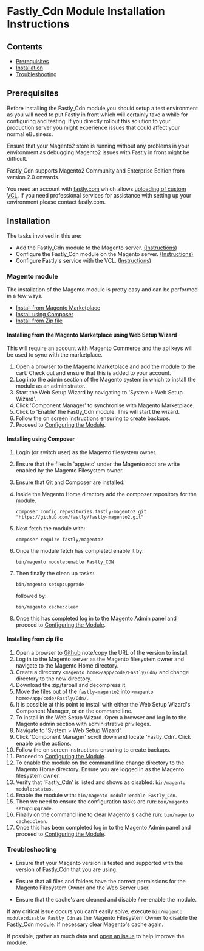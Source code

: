 # Fastly_Cdn Module Installation Instructions

## Contents

- [Prerequisites](#prerequisites)
- [Installation](#installation)
- [Troubleshooting](#troubleshooting)

## Prerequisites

Before installing the Fastly_Cdn module you should setup a
test environment as you will need to put Fastly in front which will certainly
take a while for configuring and testing. If you directly rollout this solution
to your production server you might experience issues that could affect your
normal eBusiness.

Ensure that your Magento2 store is running without any
problems in your environment as debugging Magento2 issues with Fastly in front
might be difficult.

Fastly_Cdn supports Magento2 Community and Enterprise Edition from version 2.0
onwards.

You need an account with [fastly.com](https://www.fastly.com/signup) which allows
[uploading of custom VCL](https://docs.fastly.com/guides/vcl/uploading-custom-vcl).
If you need professional services for assistance with setting up your
environment please contact fastly.com.

## Installation

The tasks involved in this are:

- Add the Fastly_Cdn module to the Magento server. [(Instructions)](#magento-module)
- Configure the Fastly_Cdn module on the Magento server. [(Instructions)](#configure-the-module)
- Configure Fastly's service with the VCL. [(Instructions)](#configure-fastly-service)

### Magento module

The installation of the Magento module is pretty easy and can be performed in
a few ways.

- [Install from Magento Marketplace](#installing-from-the-magento-marketplace-using-web-setup-wizard)
- [Install using Composer](#installing-using-composer)
- [Install from Zip file](#installing-from-zip-file)

#### Installing from the Magento Marketplace using Web Setup Wizard

This will require an account with Magento Commerce and the api keys will be
used to sync with the marketplace.

1. Open a browser to the [Magento Marketplace](https://marketplace.magento.com/fastly-magento2.html)
    and add the module to the cart. Check out and ensure that this is added to
    your account.
1. Log into the admin section of the Magento system in which to install the
    module as an administrator.
1. Start the Web Setup Wizard by navigating to 'System > Web Setup Wizard'.
1. Click 'Component Manager' to synchronise with Magento Marketplace.
1. Click to 'Enable' the Fastly_Cdn module. This will start the wizard.
1. Follow the on screen instructions ensuring to create backups.
1. Proceed to [Configuring the Module](CONFIGURATION.md).

#### Installing using Composer

1. Login (or switch user) as the Magento filesystem owner.
1. Ensure that the files in 'app/etc' under the Magento root are write enabled
    by the Magento Filesystem owner.
1. Ensure that Git and Composer are installed.
1. Inside the Magento Home directory add the composer repository for the module.

    ```
    composer config repositories.fastly-magento2 git "https://github.com/fastly/fastly-magento2.git"
    ```

1. Next fetch the module with:

    ```
    composer require fastly/magento2
    ```

1. Once the module fetch has completed enable it by:

    ```
    bin/magento module:enable Fastly_CDN
    ```

1. Then finally the clean up tasks:

    ```
    bin/magento setup:upgrade
    ```

    followed by:

    ```
    bin/magento cache:clean
    ```

1. Once this has completed log in to the Magento Admin panel and proceed to
    [Configuring the Module](CONFIGURATION.md).

#### Installing from zip file

1. Open a browser to [Github](https://github.com/fastly/fastly-magento2/releases)
    note/copy the URL of the version to install.
1. Log in to the Magento server as the Magento filesystem owner and navigate to
    the Magento Home directory.
1. Create a directory `<magento home>/app/code/Fastly/Cdn/` and change directory
    to the new directory.
1. Download the zip/tarball and decompress it.
1. Move the files out of the `fastly-magento2` into
    `<magento home>/app/code/Fastly/Cdn/`.
1. It is possible at this point to install with either the Web Setup Wizard's
    Component Manager, or on the command line.
1. To install in the Web Setup Wizard. Open a browser and log in to the Magento
    admin section with administrative privileges.
1. Navigate to 'System > Web Setup Wizard'.
1. Click 'Component Manager' scroll down and locate 'Fastly_Cdn'. Click enable
    on the actions.
1. Follow the on screen instructions ensuring to create backups.
1. Proceed to [Configuring the Module](CONFIGURATION.md).
1. To enable the module on the command line change directory to the Magento
    Home directory. Ensure you are logged in as the Magento filesystem owner.
1. Verify that 'Fastly_Cdn' is listed and shows as disabled: `bin/magento
    module:status`.
1. Enable the module with: `bin/magento module:enable Fastly_Cdn`.
1. Then we need to ensure the configuration tasks are run: `bin/magento
    setup:upgrade`.
1. Finally on the command line to clear Magento's cache run: `bin/magento
    cache:clean`.
1. Once this has been completed log in to the Magento Admin panel and proceed
    to [Configuring the Module](CONFIGURATION.md).

### Troubleshooting

- Ensure that your Magento version is tested and supported with the version of
  Fastly_Cdn that you are using.

- Ensure that all files and folders have the correct permissions for the
  Magento Filesystem Owner and the Web Server user.

- Ensure that the cache's are cleaned and disable / re-enable the module.

If any critical issue occurs you can't easily solve, execute
`bin/magento module:disable Fastly_Cdn` as the Magento Filesystem Owner to
disable the Fastly_Cdn module. If necessary clear Magento's cache again.

If possible, gather as much data and [open an issue](OPENING-ISSUES.md) to
help improve the module.
